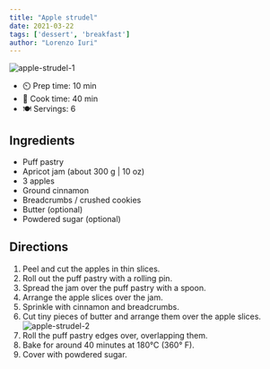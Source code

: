 ```yaml
---
title: "Apple strudel"
date: 2021-03-22
tags: ['dessert', 'breakfast']
author: "Lorenzo Iuri"
---
```


![apple-strudel-1](/pix/apple-strudel-1.avif)

- ⏲️ Prep time: 10 min
- 🍳 Cook time: 40 min
- 🍽️ Servings: 6

## Ingredients

- Puff pastry
- Apricot jam (about 300 g | 10 oz)
- 3 apples
- Ground cinnamon
- Breadcrumbs / crushed cookies
- Butter (optional)
- Powdered sugar (optional)

## Directions

1. Peel and cut the apples in thin slices.
2. Roll out the puff pastry with a rolling pin.
3. Spread the jam over the puff pastry with a spoon.
4. Arrange the apple slices over the jam.
5. Sprinkle with cinnamon and breadcrumbs.
6. Cut tiny pieces of butter and arrange them over the apple slices.
![apple-strudel-2](/pix/apple-strudel-2.avif)
7. Roll the puff pastry edges over, overlapping them.
8. Bake for around 40 minutes at 180°C (360° F).
9. Cover with powdered sugar.
